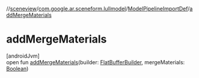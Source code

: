 //[sceneview](../../../index.md)/[com.google.ar.sceneform.lullmodel](../index.md)/[ModelPipelineImportDef](index.md)/[addMergeMaterials](add-merge-materials.md)

# addMergeMaterials

[androidJvm]\
open fun [addMergeMaterials](add-merge-materials.md)(builder: [FlatBufferBuilder](../../com.google.flatbuffers/-flat-buffer-builder/index.md), mergeMaterials: [Boolean](https://kotlinlang.org/api/latest/jvm/stdlib/kotlin/-boolean/index.html))
